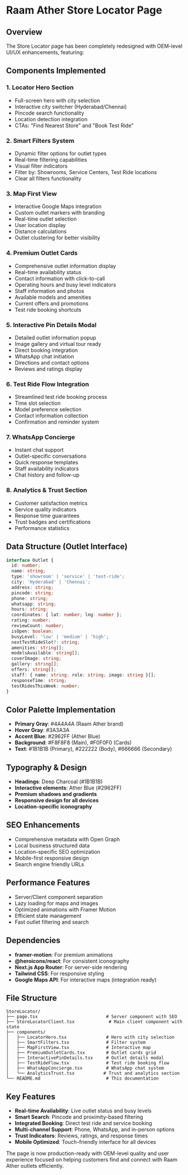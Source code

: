 # Raam Ather Store Locator Page

## Overview
The Store Locator page has been completely redesigned with OEM-level UI/UX enhancements, featuring:

## Components Implemented

### 1. **Locator Hero Section**
- Full-screen hero with city selection
- Interactive city switcher (Hyderabad/Chennai)
- Pincode search functionality
- Location detection integration
- CTAs: "Find Nearest Store" and "Book Test Ride"

### 2. **Smart Filters System**
- Dynamic filter options for outlet types
- Real-time filtering capabilities
- Visual filter indicators
- Filter by: Showrooms, Service Centers, Test Ride locations
- Clear all filters functionality

### 3. **Map First View**
- Interactive Google Maps integration
- Custom outlet markers with branding
- Real-time outlet selection
- User location display
- Distance calculations
- Outlet clustering for better visibility

### 4. **Premium Outlet Cards**
- Comprehensive outlet information display
- Real-time availability status
- Contact information with click-to-call
- Operating hours and busy level indicators
- Staff information and photos
- Available models and amenities
- Current offers and promotions
- Test ride booking shortcuts

### 5. **Interactive Pin Details Modal**
- Detailed outlet information popup
- Image gallery and virtual tour ready
- Direct booking integration
- WhatsApp chat initiation
- Directions and contact options
- Reviews and ratings display

### 6. **Test Ride Flow Integration**
- Streamlined test ride booking process
- Time slot selection
- Model preference selection
- Contact information collection
- Confirmation and reminder system

### 7. **WhatsApp Concierge**
- Instant chat support
- Outlet-specific conversations
- Quick response templates
- Staff availability indicators
- Chat history and follow-up

### 8. **Analytics & Trust Section**
- Customer satisfaction metrics
- Service quality indicators
- Response time guarantees
- Trust badges and certifications
- Performance statistics

## Data Structure (Outlet Interface)
```typescript
interface Outlet {
  id: number;
  name: string;
  type: 'showroom' | 'service' | 'test-ride';
  city: 'Hyderabad' | 'Chennai';
  address: string;
  pincode: string;
  phone: string;
  whatsapp: string;
  hours: string;
  coordinates: { lat: number; lng: number };
  rating: number;
  reviewCount: number;
  isOpen: boolean;
  busyLevel: 'low' | 'medium' | 'high';
  nextTestRideSlot?: string;
  amenities: string[];
  modelsAvailable: string[];
  coverImage: string;
  gallery: string[];
  offers: string[];
  staff: { name: string; role: string; image: string }[];
  responseTime: string;
  testRidesThisWeek: number;
}
```

## Color Palette Implementation
- **Primary Gray**: #4A4A4A (Raam Ather brand)
- **Hover Gray**: #3A3A3A
- **Accent Blue**: #2962FF (Ather Blue)
- **Background**: #F8F8F8 (Main), #F0F0F0 (Cards)
- **Text**: #1B1B1B (Primary), #222222 (Body), #666666 (Secondary)

## Typography & Design
- **Headings**: Deep Charcoal (#1B1B1B)
- **Interactive elements**: Ather Blue (#2962FF)
- **Premium shadows and gradients**
- **Responsive design for all devices**
- **Location-specific iconography**

## SEO Enhancements
- Comprehensive metadata with Open Graph
- Local business structured data
- Location-specific SEO optimization
- Mobile-first responsive design
- Search engine friendly URLs

## Performance Features
- Server/Client component separation
- Lazy loading for maps and images
- Optimized animations with Framer Motion
- Efficient state management
- Fast outlet filtering and search

## Dependencies
- **framer-motion**: For premium animations
- **@heroicons/react**: For consistent iconography
- **Next.js App Router**: For server-side rendering
- **Tailwind CSS**: For responsive styling
- **Google Maps API**: For interactive maps (integration ready)

## File Structure
```
StoreLocator/
├── page.tsx                          # Server component with SEO
├── StoreLocatorClient.tsx             # Main client component with state
├── components/
│   ├── LocatorHero.tsx               # Hero with city selection
│   ├── SmartFilters.tsx              # Filter system
│   ├── MapFirstView.tsx              # Interactive map
│   ├── PremiumOutletCards.tsx        # Outlet cards grid
│   ├── InteractivePinDetails.tsx     # Outlet details modal
│   ├── TestRideFlow.tsx              # Test ride booking flow
│   ├── WhatsAppConcierge.tsx         # WhatsApp chat system
│   └── AnalyticsTrust.tsx           # Trust and analytics section
└── README.md                         # This documentation
```

## Key Features
- **Real-time Availability**: Live outlet status and busy levels
- **Smart Search**: Pincode and proximity-based filtering
- **Integrated Booking**: Direct test ride and service booking
- **Multi-channel Support**: Phone, WhatsApp, and in-person options
- **Trust Indicators**: Reviews, ratings, and response times
- **Mobile Optimized**: Touch-friendly interface for all devices

The page is now production-ready with OEM-level quality and user experience focused on helping customers find and connect with Raam Ather outlets efficiently.